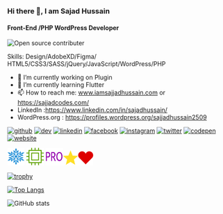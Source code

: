 ### Hi there 👋, I am Sajad Hussain
#### Front-End /PHP WordPress Developer
![Open source contributer ](https://scontent.fisb4-1.fna.fbcdn.net/v/t1.0-9/10945718_1567826530122821_7816739552745214276_n.jpg?_nc_cat=109&_nc_sid=19026a&_nc_eui2=AeFdVtFcsoy2ftrzf4xwLf3MtSu66nH66vy1K7rqcfrq_PHAU0yoNOkUWj8xttnCEltB63bVydUKSS7NxXY1yWlD&_nc_ohc=zpodvO18xkEAX-EbDOC&_nc_ht=scontent.fisb4-1.fna&oh=f1e06571319c8ab97e779f0fc31943b7&oe=5FA75F91)



Skills: Design/AdobeXD/Figma/ HTML5/CSS3/SASS/jQuery/JavaScript/WordPress/PHP

- 🔭 I’m currently working on Plugin 
- 🌱 I’m currently learning Flutter
- 📫 How to reach me: www.iamsajjadhussain.com or https://sajjadcodes.com/ 
- LinkedIn :https://www.linkedin.com/in/sajadhussain/
- WordPress.org : https://profiles.wordpress.org/sajjadhussain2509


[<img src='https://cdn.jsdelivr.net/npm/simple-icons@3.0.1/icons/github.svg' alt='github' height='40'>](https://github.com/sajadhussain)  [<img src='https://cdn.jsdelivr.net/npm/simple-icons@3.0.1/icons/dev-dot-to.svg' alt='dev' height='40'>](https://dev.to/sajadhussain)  [<img src='https://cdn.jsdelivr.net/npm/simple-icons@3.0.1/icons/linkedin.svg' alt='linkedin' height='40'>](https://www.linkedin.com/in/sajadhussain/)  [<img src='https://cdn.jsdelivr.net/npm/simple-icons@3.0.1/icons/facebook.svg' alt='facebook' height='40'>](https://www.facebook.com/sajadhussainofficial)  [<img src='https://cdn.jsdelivr.net/npm/simple-icons@3.0.1/icons/instagram.svg' alt='instagram' height='40'>](https://www.instagram.com/sajadhussainofficial/)  [<img src='https://cdn.jsdelivr.net/npm/simple-icons@3.0.1/icons/twitter.svg' alt='twitter' height='40'>](https://twitter.com/asksajadhussain)  [<img src='https://cdn.jsdelivr.net/npm/simple-icons@3.0.1/icons/codepen.svg' alt='codepen' height='40'>](https://codepen.io/sajadhussain)  [<img src='https://cdn.jsdelivr.net/npm/simple-icons@3.0.1/icons/icloud.svg' alt='website' height='40'>](https://iamsajjadhussain.com/)  

<a href='https://archiveprogram.github.com/'><img src='https://raw.githubusercontent.com/acervenky/animated-github-badges/master/assets/acbadge.gif' width='40' height='40'></a> <a href='https://docs.github.com/en/developers'><img src='https://raw.githubusercontent.com/acervenky/animated-github-badges/master/assets/devbadge.gif' width='40' height='40'></a> <a href='https://github.com/pricing'><img src='https://raw.githubusercontent.com/acervenky/animated-github-badges/master/assets/pro.gif' width='40' height='40'></a><a href='https://stars.github.com/'><img src='https://raw.githubusercontent.com/acervenky/animated-github-badges/master/assets/starbadge.gif' width='35' height='35'></a><a href='https://docs.github.com/en/github/supporting-the-open-source-community-with-github-sponsors'><img src='https://raw.githubusercontent.com/acervenky/animated-github-badges/master/assets/sponsorbadge.gif' width='35' height='35'></a>

[![trophy](https://github-profile-trophy.vercel.app/?username=sajadhussain)](https://github.com/ryo-ma/github-profile-trophy)

[![Top Langs](https://github-readme-stats.vercel.app/api/top-langs/?username=sajadhussain)](https://github.com/anuraghazra/github-readme-stats)

![GitHub stats](https://github-readme-stats.vercel.app/api?username=sajadhussain&show_icons=true)  













